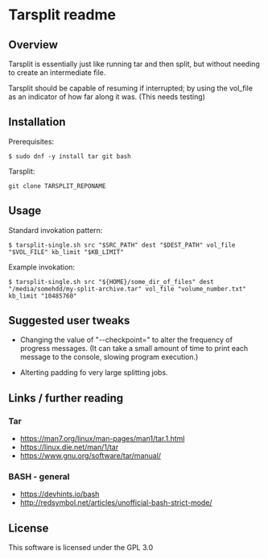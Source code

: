# Tarsplit readme

## Overview
Tarsplit is essentially just like running tar and then split, but without needing to create an intermediate file.

Tarsplit should be capable of resuming if interrupted; by using the vol_file as an indicator of how far along it was. (This needs testing)



## Installation
Prerequisites:
```
$ sudo dnf -y install tar git bash
```

Tarsplit:
```
git clone TARSPLIT_REPONAME
```



## Usage
Standard invokation pattern:
```
$ tarsplit-single.sh src "$SRC_PATH" dest "$DEST_PATH" vol_file "$VOL_FILE" kb_limit "$KB_LIMIT"
```

Example invokation:
```
$ tarsplit-single.sh src "${HOME}/some_dir_of_files" dest "/media/somehdd/my-split-archive.tar" vol_file "volume_number.txt" kb_limit "10485760"
```


## Suggested user tweaks
* Changing the value of "--checkpoint=" to alter the frequency of progress messages. (It can take a small amount of time to print each message to the console, slowing program execution.)

* Alterting padding fo very large splitting jobs.


## Links / further reading
### Tar
* https://man7.org/linux/man-pages/man1/tar.1.html
* https://linux.die.net/man/1/tar
* https://www.gnu.org/software/tar/manual/

### BASH - general
* https://devhints.io/bash
* http://redsymbol.net/articles/unofficial-bash-strict-mode/

## License
This software is licensed under the GPL 3.0
